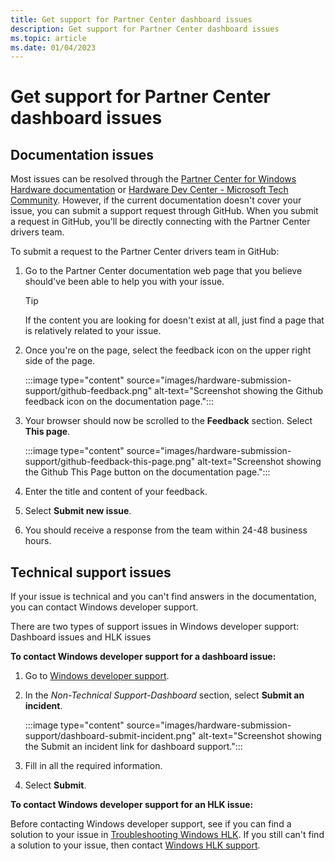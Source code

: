 ```yaml
---
title: Get support for Partner Center dashboard issues
description: Get support for Partner Center dashboard issues
ms.topic: article
ms.date: 01/04/2023
---
```


# Get support for Partner Center dashboard issues

## Documentation issues

Most issues can be resolved through the [Partner Center for Windows Hardware documentation](index.yml) or [Hardware Dev Center - Microsoft Tech Community](https://techcommunity.microsoft.com/t5/hardware-dev-center/bg-p/HardwareDevCenter). However, if the current documentation doesn't cover your issue, you can submit a support request through GitHub.  When you submit a request in GitHub, you'll be directly connecting with the Partner Center drivers team.

To submit a request to the Partner Center drivers team in GitHub:

1. Go to the Partner Center documentation web page that you believe should've been able to help you with your issue.

    >[!TIP]
    >If the content you are looking for doesn't exist at all, just find a page that is relatively related to your issue.

1. Once you're on the page, select the feedback icon on the upper right side of the page.

    :::image type="content" source="images/hardware-submission-support/github-feedback.png" alt-text="Screenshot showing the Github feedback icon on the documentation page.":::

1. Your browser should now be scrolled to the **Feedback** section. Select **This page**.

    :::image type="content" source="images/hardware-submission-support/github-feedback-this-page.png" alt-text="Screenshot showing the Github This Page button on the documentation page.":::

1. Enter the title and content of your feedback.

1. Select **Submit new issue**.

1. You should receive a response from the team within 24-48 business hours.

## Technical support issues

If your issue is technical and you can't find answers in the documentation, you can contact Windows developer support.

There are two types of support issues in Windows developer support: Dashboard issues and HLK issues

**To contact Windows developer support for a dashboard issue:**

1. Go to [Windows developer support](https://developer.microsoft.com/windows/support/?tabs=Contact-us).

1. In the *Non-Technical Support-Dashboard* section, select **Submit an incident**.

    :::image type="content" source="images/hardware-submission-support/dashboard-submit-incident.png" alt-text="Screenshot showing the Submit an incident link for dashboard support.":::

1. Fill in all the required information.

1. Select **Submit**.

**To contact Windows developer support for an HLK issue:**

Before contacting Windows developer support, see if you can find a solution to your issue in [Troubleshooting Windows HLK](/windows-hardware/test/hlk/user/troubleshooting-windows-hlk). If you still can't find a solution to your issue, then contact [Windows HLK support](/windows-hardware/test/hlk/user/windows-hlk-support).